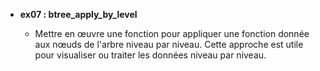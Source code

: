 - **ex07 : btree_apply_by_level**

  - Mettre en œuvre une fonction pour appliquer une fonction donnée aux nœuds de l'arbre niveau par niveau. Cette approche est utile pour visualiser ou traiter les données niveau par niveau.
